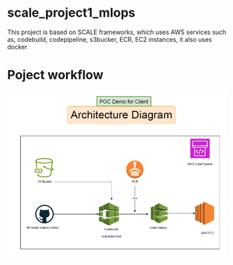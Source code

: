 # scale_project1_mlops


This project is based on SCALE frameworks, which uses AWS services such as, codebuild, codepipeline, s3bucker, ECR, EC2 instances, it also uses docker


# Poject workflow

![Project Workflow](images/scale_ml_project_flow.png)